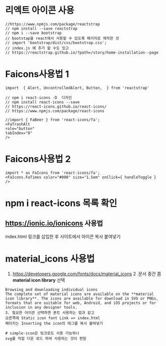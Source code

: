 # 리엑트 아이콘 사용

```
//https://www.npmjs.com/package/reactstrap
// npm install --save reactstrap
// npm i --save bootstrap
// bootstap을 react에서 사용할 수 있도록 패키지로 제작한 것
// import 'bootstrap/dist/css/bootstrap.css';
// index.js 에 추가 할 수도 있고
// https://reactstrap.github.io/?path=/story/home-installation--page
```

# Faicons사용법 1
```
import  { Alert, UncontrolledAlert, Button,  } from 'reactstrap'

// npm i react-icons -D  디자인
// npm install react-icons --save
// https://react-icons.github.io/react-icons/
// https://www.npmjs.com/package/react-icons

//import { FaBeer } from 'react-icons/fa';
<FaTrashAlt
role="button"
tabIndex="0"
/>
```
# Faicons사용법 2
```
import * as FaIcons from 'react-icons/fa';
<FaIcons.FaTimes color="#000" size="1.5em" onClick={ handleToggle }  />
```
# npm i react-icons 목록 확인 
## https://ionic.io/ionicons 사용법 
index.html 링크를 삽입한 후 사이트에서 아이콘 복사 붙여넣기 

# material_icons 사용법
1. https://developers.google.com/fonts/docs/material_icons
2 .문서 중간 쯤  **material icon library** 선택

 ```
Browsing and downloading individual icons
The complete set of material icons are available on the **material icon library**. The icons are available for download in SVG or PNGs, formats that are suitable for web, Android, and iOS projects or for inclusion in any designer tools.
3. 필요한 아이콘 선택하면 폰트 사용하는 법과 같고 
오른쪽에 Static icon font Link => index.html
페이지는 Inserting the icon의 태그를 복사 붙여넣기

# simple-icon은 링크로도 사용 가능하나 
svg를 직접 다운 로드 하여 사용하는 것이 편함 

